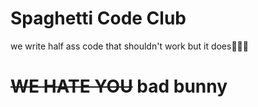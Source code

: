 # Spaghetti Code Club
we write half ass code that shouldn't work but it does🍝👨‍💻

# ~~WE HATE YOU~~ bad bunny
